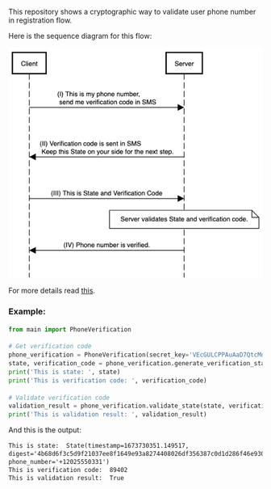 This repository shows a cryptographic way to validate user phone number in registration flow.

Here is the sequence diagram for this flow:

![sequence diagram](/sequence-diagram.png "User Registration Flow")

For more details read [this](https://medium.com/@pouya.esmaeili.g/a-cryptographic-client-side-user-state-dd6085100c73?source=friends_link&sk=eeec49909cfd51c8062262358b7a923d).

### Example:

```python
from main import PhoneVerification

# Get verification code
phone_verification = PhoneVerification(secret_key='VEcGULCPPAuAaD7QtcMd')
state, verification_code = phone_verification.generate_verification_state(phone_number='+12025550331')
print('This is state: ', state)
print('This is verification code: ', verification_code)

# Validate verification code
validation_result = phone_verification.validate_state(state, verification_code)
print('This is validation result: ', validation_result)
```

And this is the output:

```commandline
This is state:  State(timestamp=1673730351.149517, digest='4b68d6f3c5d9f21037ee8f1649e93a8274408026df356387c0d1d286f46e9304', phone_number='+12025550331')
This is verification code:  89402
This is validation result:  True
```